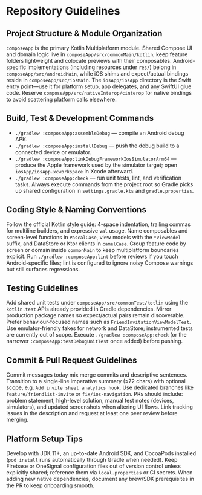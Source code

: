 # Repository Guidelines

## Project Structure & Module Organization
`composeApp` is the primary Kotlin Multiplatform module. Shared Compose UI and domain logic live in `composeApp/src/commonMain/kotlin`; keep feature folders lightweight and colocate previews with their composables. Android-specific implementations (including resources under `res/`) belong in `composeApp/src/androidMain`, while iOS shims and expect/actual bindings reside in `composeApp/src/iosMain`. The `iosApp/iosApp` directory is the Swift entry point—use it for platform setup, app delegates, and any SwiftUI glue code. Reserve `composeApp/src/nativeInterop/cinterop` for native bindings to avoid scattering platform calls elsewhere.

## Build, Test & Development Commands
- `./gradlew :composeApp:assembleDebug` — compile an Android debug APK.
- `./gradlew :composeApp:installDebug` — push the debug build to a connected device or emulator.
- `./gradlew :composeApp:linkDebugFrameworkIosSimulatorArm64` — produce the Apple framework used by the simulator target; open `iosApp/iosApp.xcworkspace` in Xcode afterward.
- `./gradlew :composeApp:check` — run unit tests, lint, and verification tasks.
Always execute commands from the project root so Gradle picks up shared configuration in `settings.gradle.kts` and `gradle.properties`.

## Coding Style & Naming Conventions
Follow the official Kotlin style guide: 4-space indentation, trailing commas for multiline builders, and expressive `val` usage. Name composables and screen-level functions in `PascalCase`, view models with the `*ViewModel` suffix, and DataStore or Ktor clients in `camelCase`. Group feature code by screen or domain inside `commonMain` to keep multiplatform boundaries explicit. Run `./gradlew :composeApp:lint` before reviews if you touch Android-specific files; lint is configured to ignore noisy Compose warnings but still surfaces regressions.

## Testing Guidelines
Add shared unit tests under `composeApp/src/commonTest/kotlin` using the `kotlin.test` APIs already provided in Gradle dependencies. Mirror production package names so expect/actual pairs remain discoverable. Prefer behaviour-focused names such as `FriendInvitationViewModelTest`. Use emulator-friendly fakes for network and DataStore; instrumented tests are currently out of scope. Execute `./gradlew :composeApp:check` (or the narrower `:composeApp:testDebugUnitTest` once added) before pushing.

## Commit & Pull Request Guidelines
Commit messages today mix merge commits and descriptive sentences. Transition to a single-line imperative summary (≤72 chars) with optional scope, e.g. `Add invite sheet analytics hook`. Use dedicated branches like `feature/friendlist-invite` or `fix/ios-navigation`. PRs should include: problem statement, high-level solution, manual test notes (devices, simulators), and updated screenshots when altering UI flows. Link tracking issues in the description and request at least one peer review before merging.

## Platform Setup Tips
Develop with JDK 11+, an up-to-date Android SDK, and CocoaPods installed (`pod install` runs automatically through Gradle when needed). Keep Firebase or OneSignal configuration files out of version control unless explicitly shared; reference them via `local.properties` or CI secrets. When adding new native dependencies, document any brew/SDK prerequisites in the PR to keep onboarding smooth.
